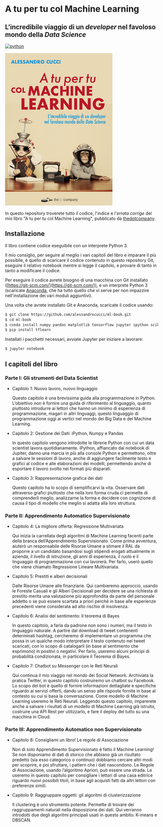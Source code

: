 # A tu per tu col Machine Learning 
## L’incredibile viaggio di un *developer* nel favoloso mondo della *Data Science*

[![python](https://img.shields.io/badge/python-3.6-orange.svg)]()

![](cover.jpg) 

In questo repository troverete tutto il codice, l'indice e l'*errata corrige*
del mio libro "A tu per tu col Machine Learning", pubblicato da [thedotcompany](http://www.thedotcompany.it/).


## Installazione

Il libro contiene codice eseguibile con un interprete Python 3.

Il mio consiglio, per seguire al meglio i vari capitoli del libro e imparare il più possibile, è quello di scaricare il codice contenuto
in questo repository Git, eseguire il relativo notebook mentre si legge il capitolo, e provare di tanto in
tanto a modificare il codice.

Per eseguire il codice avrete bisogno di una macchina con Git installato ([https://git-scm.com/](https://git-scm.com/)),
e un interprete Python 3 (scaricate [Anaconda](https://www.anaconda.com/download/), che ha tutto quello che vi serve per non impazzire nell'installazione dei vari moduli aggiuntivi).

Una volta che avrete installato Git e Anaconda, scaricate il codice usando:
```sh
$ git clone https://github.com/alessandrocucci/ml-book.git
$ cd ml-book
$ conda install numpy pandas matplotlib tensorflow jupyter ipython scikit-learn
$ pip install tflearn
```

Installati i pacchetti necessari, avviate Jupyter per iniziare a lavorare:
```sh
$ jupyter notebook
```

## I capitoli del libro
### Parte I: Gli strumenti del Data Scientist
- Capitolo 1: Nuovo lavoro, nuovo linguaggio

    Questo capitolo è una brevissima guida alla programmazione in Python.
L’obiettivo non è fornire una guida di riferimento al linguaggio, quanto
piuttosto introdurre ai lettori che hanno un minimo di esperienza di programmazione, 
magari in altri linguaggi, questo linguaggio di programmazione oggi ai 
vertici nel mondo dei Big Data e del Machine Learning.

- Capitolo 2: Gestione dei Dati: iPython, Numpy e Pandas

    In questo capitolo vengono introdotte le librerie Python con cui un data
scientist lavora quotidianamente. iPython, affiancato dai notebook di Jupiter, 
danno una marcia in più alla console Python e permettono, oltre a salvare 
le sessioni di lavoro, anche di aggiungere facilmente testo e grafici al codice 
e alle elaborazioni dei modelli, permettendo anche di esportare il
lavoro svolto nei formati più disparati.

- Capitolo 3: Rappresentazione grafica dei dati

    Questo capitolo ha lo scopo di semplificarvi la vita. Osservare dati attraverso 
    grafici piuttosto che nella loro forma cruda ci permette di comprenderli
meglio, analizzarne la forma e decidere con cognizione di causa il tipo di
modello che meglio si adatta alla loro struttura. 

### Parte II: Apprendimento Automatico Supervisionato
- Capitolo 4: La migliore offerta: Regressione Multivariata

    Qui inizia la carrellata degli algoritmi di Machine Learning facenti parte
della branca dell’Apprendimento Supervisionato. Come prima avventura,
aiuterò un responsabile delle Risorse Umane a stimare il RAL da proporre
a un candidato basandosi sugli stipendi erogati attualmente in azienda, il
livello di istruzione, gli anni di esperienza, il ruolo e il linguaggio di 
programmazione con cui lavorerà. Per farlo, userò quello che viene chiamato
Regressione Lineare Multivariata.

- Capitolo 5: Prestiti e alberi decisionali

    Dalle Risorse Umane alle finanziarie. Qui cambieremo approccio, usando
le Foreste Casuali e gli Alberi Decisionali per decidere se una richiesta di
prestito merita una valutazione più approfondita da parte del personale
addetto o se può essere scartata a priori perchè in base alle esperienze
precedenti viene considerata ad alto rischio di insolvenza.

- Capitolo 6: Analisi del sentimento: Il teorema di Bayes

    In questo capitolo, a farla da padrone non sono i numeri, ma il testo in 
    linguaggio naturale. A partire dal download di tweet contenenti determinati
hashtag, cercheremo di implementare un programma che possa in un qualche modo 
interpretare il testo contenuto nei tweet scaricati, con lo scopo di
catalogarli (in base al sentimento che esprimono) in positivi o negativi. Per
farlo, useremo alcuni principi di probabilità condizionata, in particolare il
Teorema di Bayes.

- Capitolo 7: Chatbot su Messenger con le Reti Neurali

    Qui continua il mio viaggio nel mondo dei Social Network. Archiviata la
pratica Twitter, in questo capitolo costruiremo un chatbot su Facebook.
Lo scopo del bot è quello di fornire informazioni dettagliate e specifiche
riguardo ai servizi offerti, dando un senso alle risposte fornite in base al
contesto su cui si basa la conversazione. Come modello di Machine Learning 
useremo le Reti Neurali. Leggendo questo capitolo, imparerete anche
a salvare i risultati di un modello di Machine Learning già istruito, 
costruire una API Rest per utilizzarlo, e fare il deploy del tutto su una macchina
in Cloud.

### Parte III: Apprendimento Automatico non Supervisionato
- Capitolo 8: Consigliami un libro! Le regole di Associazione

    Non di solo Apprendimento Supervisionato è fatto il Machine Learning!
Se non disponiamo di dati di storico che abbiano già un risultato predetto
(sia esso categorico o continuo) dobbiamo cercare altri modi per scoprire,
e poi sfruttare, i pattern che i dati nascondono. Le Regole di Associazione,
usando l’algoritmo Apriori, può essere una strada. Le useremo in questo
capitolo per consigliare i lettori di una casa editrice riguardo nuovi possibili
titoli, in base agli acquisti fatti da altri lettori con preferenze simili.

- Capitolo 9: Raggruppare oggetti: gli algoritmi di clusterizzazione
    
    Il clustering è uno strumento potente. Permette di trovare dei raggruppamenti 
    naturali nella disposizione dei dati. Qui verranno introdotti due
degli algoritmi principali usati in questo ambito: K-means e DBSCAN.